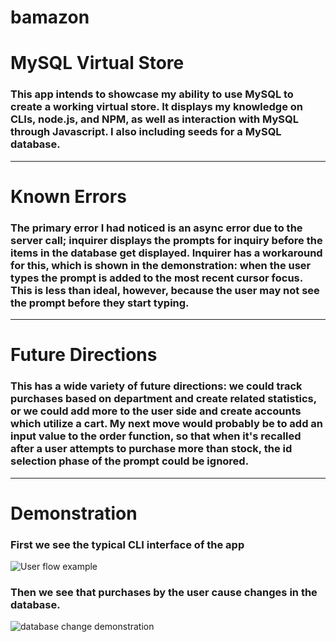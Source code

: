 # bamazon
<h1> MySQL Virtual Store</h1>

<h3> This app intends to showcase my ability to use MySQL to create a working virtual store. It displays my knowledge on CLIs, node.js, and NPM, as well as interaction with MySQL through Javascript. I also including seeds for a MySQL database.</h3> 


<hr>


<h1> Known Errors </h1>

<h3>The primary error I had noticed is an async error due to the server call; inquirer displays the prompts for inquiry before the items in the database get displayed. Inquirer has a workaround for this, which is shown in the demonstration: when the user types the prompt is added to the most recent cursor focus. This is less than ideal, however, because the user may not see the prompt before they start typing. </h3>


<hr>


<h1> Future Directions </h1>

<h3> This has a wide variety of future directions: we could track purchases based on department and create related statistics, or we could add more to the user side and create accounts which utilize a cart. My next move would probably be to add an input value to the order function, so that when it's recalled after a user attempts to purchase more than stock, the id selection phase of the prompt could be ignored. </h3>


<hr>

<h1> Demonstration </h1>

<h3>First we see the typical CLI interface of the app</h3>

![User flow example](bmazon/images/ServerChange.gif)




  <h3> Then we see that purchases by the user cause changes in the database.</h3>

![database change demonstration](bmazon/images/ServerChange.gif)
